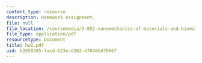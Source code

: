 ```yaml
---
content_type: resource
description: Homework assignment.
file: null
file_location: /coursemedia/3-052-nanomechanics-of-materials-and-biomaterials-spring-2007/b26583857acd623ed362e7648b476667_hw2.pdf
file_type: application/pdf
resourcetype: Document
title: hw2.pdf
uid: b2658385-7acd-623e-d362-e7648b476667
---
```

